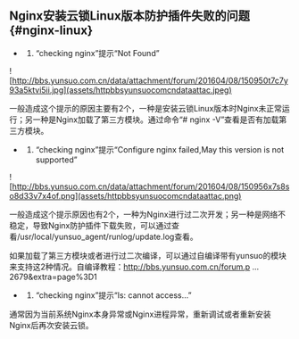 ## Nginx安装云锁Linux版本防护插件失败的问题 {#nginx-linux}

*   1.  “checking nginx”提示“Not Found”

![http://bbs.yunsuo.com.cn/data/attachment/forum/201604/08/150950t7c7y93a5ktvi5ii.jpg](assets/httpbbsyunsuocomcndataattac.jpeg)

一般造成这个提示的原因主要有2个，一种是安装云锁Linux版本时Nginx未正常运行；另一种是Nginx加载了第三方模块。通过命令“# nginx -V”查看是否有加载第三方模块。

*   1.  “checking nginx”提示“Configure nginx failed,May this version is not supported”

![http://bbs.yunsuo.com.cn/data/attachment/forum/201604/08/150956x7s8so8d33v7x4of.png](assets/httpbbsyunsuocomcndataattac.png)

一般造成这个提示原因也有2个，一种为Nginx进行过二次开发；另一种是网络不稳定，导致Nginx防护插件下载失败，可以通过查看/usr/local/yunsuo_agent/runlog/update.log查看。

如果加载了第三方模块或者进行过二次编译，可以通过自编译带有yunsuo的模块来支持这2种情况。自编译教程：http://bbs.yunsuo.com.cn/forum.p ... 2679&extra=page%3D1

*   1.  “checking nginx”提示“ls: cannot access…”

通常因为当前系统Nginx本身异常或Nginx进程异常，重新调试或者重新安装Nginx后再次安装云锁。